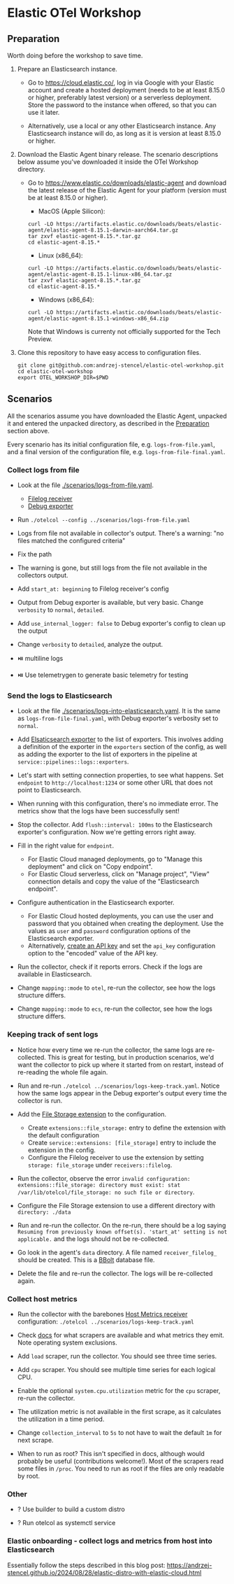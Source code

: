 # Elastic OTel Workshop

## Preparation

Worth doing before the workshop to save time.

1. Prepare an Elasticsearch instance.

   - Go to <https://cloud.elastic.co/>, log in via Google with your Elastic account and create a hosted deployment (needs to be at least 8.15.0 or higher, preferably latest version) or a serverless deployment.
     Store the password to the instance when offered, so that you can use it later.

   - Alternatively, use a local or any other Elasticsearch instance. Any Elasticsearch instance will do, as long as it is version at least 8.15.0 or higher.

1. Download the Elastic Agent binary release. The scenario descriptions below assume you've downloaded it inside the OTel Workshop directory.

   - Go to <https://www.elastic.co/downloads/elastic-agent> and download the latest release of the Elastic Agent for your platform (version must be at least 8.15.0 or higher).

      - MacOS (Apple Silicon):

      ```shell
      curl -LO https://artifacts.elastic.co/downloads/beats/elastic-agent/elastic-agent-8.15.1-darwin-aarch64.tar.gz
      tar zxvf elastic-agent-8.15.*.tar.gz
      cd elastic-agent-8.15.*
      ```

      - Linux (x86_64):

      ```shell
      curl -LO https://artifacts.elastic.co/downloads/beats/elastic-agent/elastic-agent-8.15.1-linux-x86_64.tar.gz
      tar zxvf elastic-agent-8.15.*.tar.gz
      cd elastic-agent-8.15.*
      ```

      - Windows (x86_64):

      ```shell
      curl -LO https://artifacts.elastic.co/downloads/beats/elastic-agent/elastic-agent-8.15.1-windows-x86_64.zip
      ```

      Note that Windows is currenty not officially supported for the Tech Preview.

1. Clone this repository to have easy access to configuration files.

   ```shell
   git clone git@github.com:andrzej-stencel/elastic-otel-workshop.git
   cd elastic-otel-workshop
   export OTEL_WORKSHOP_DIR=$PWD
   ```

## Scenarios

All the scenarios assume you have downloaded the Elastic Agent, unpacked it and entered the unpacked directory, as described in the [Preparation](#preparation) section above.

Every scenario has its initial configuration file, e.g. `logs-from-file.yaml`, and a final version of the configuration file, e.g. `logs-from-file-final.yaml`.

### Collect logs from file

- Look at the file [./scenarios/logs-from-file.yaml](./scenarios/logs-from-file.yaml).
  - [Filelog receiver](https://github.com/open-telemetry/opentelemetry-collector-contrib/blob/main/receiver/filelogreceiver/README.md)
  - [Debug exporter](https://github.com/open-telemetry/opentelemetry-collector/blob/main/exporter/debugexporter/README.md)

- Run `./otelcol --config ../scenarios/logs-from-file.yaml`

- Logs from file not available in collector's output. There's a warning: "no files matched the configured criteria"

- Fix the path

- The warning is gone, but still logs from the file not available in the collectors output.

- Add `start_at: beginning` to Filelog receiver's config

- Output from Debug exporter is available, but very basic. Change `verbosity` to `normal`, `detailed`.

- Add `use_internal_logger: false` to Debug exporter's config to clean up the output

- Change `verbosity` to `detailed`, analyze the output.

- ⏯️ multiline logs

- ⏯️ Use telemetrygen to generate basic telemetry for testing

### Send the logs to Elasticsearch

- Look at the file [./scenarios/logs-into-elasticsearch.yaml](./scenarios/logs-into-elasticsearch.yaml). It is the same as `logs-from-file-final.yaml`, with Debug exporter's verbosity set to `normal`.

- Add [Elsaticsearch exporter](https://github.com/open-telemetry/opentelemetry-collector-contrib/blob/main/exporter/elasticsearchexporter/README.md) to the list of exporters. This involves adding a definition of the exporter in the `exporters` section of the config, as well as adding the exporter to the list of exporters in the pipeline at `service::pipelines::logs::exporters`.

- Let's start with setting connection properties, to see what happens. Set `endpoint` to `http://localhost:1234` or some other URL that does not point to Elasticsearch.

- When running with this configuration, there's no immediate error. The metrics show that the logs have been successfully sent!

- Stop the collector. Add `flush::interval: 100ms` to the Elasticsearch exporter's configuration. Now we're getting errors right away.

- Fill in the right value for `endpoint`.
  - For Elastic Cloud managed deployments, go to "Manage this deployment" and click on "Copy endpoint".
  - For Elastic Cloud serverless, click on "Manage project", "View" connection details and copy the value of the "Elasticsearch endpoint".

- Configure authentication in the Elasticsearch exporter.
  - For Elastic Cloud hosted deployments, you can use the user and password that you obtained when creating the deployment. Use the values as `user` and `password` configuration options of the Elasticsearch exporter.
  - Alternatively, [create an API key](https://www.elastic.co/guide/en/elasticsearch/reference/current/security-api-create-api-key.html) and set the `api_key` configuration option to the "encoded" value of the API key.

- Run the collector, check if it reports errors. Check if the logs are available in Elasticsearch.

- Change `mapping::mode` to `otel`, re-run the collector, see how the logs structure differs.

- Change `mapping::mode` to `ecs`, re-run the collector, see how the logs structure differs.

### Keeping track of sent logs

- Notice how every time we re-run the collector, the same logs are re-collected.
  This is great for testing, but in production scenarios, we'd want the collector to pick up where it started from on restart, instead of re-reading the whole file again.

- Run and re-run `./otelcol ../scenarios/logs-keep-track.yaml`. Notice how the same logs appear in the Debug exporter's output every time the collector is run.

- Add the [File Storage extension](https://github.com/open-telemetry/opentelemetry-collector-contrib/blob/main/extension/storage/filestorage/README.md) to the configuration.
  - Create `extensions::file_storage:` entry to define the extension with the default configuration
  - Create `service::extensions: [file_storage]` entry to include the extension in the config.
  - Configure the Filelog receiver to use the extension by setting `storage: file_storage` under `receivers::filelog`.

- Run the collector, observe the error `invalid configuration: extensions::file_storage: directory must exist: stat /var/lib/otelcol/file_storage: no such file or directory`.

- Configure the File Storage extension to use a different directory with `directory: ./data`

- Run and re-run the collector. On the re-run, there should be a log saying `Resuming from previously known offset(s). 'start_at' setting is not applicable.` and the logs should not be re-collected.

- Go look in the agent's `data` directory. A file named `receiver_filelog_` should be created. This is a [BBolt](https://developer.hashicorp.com/vault/tutorials/monitoring/inspect-data-boltdb#using-the-bbolt-cli) database file.

- Delete the file and re-run the collector. The logs will be re-collected again.

### Collect host metrics

- Run the collector with the barebones [Host Metrics receiver](https://github.com/open-telemetry/opentelemetry-collector-contrib/blob/main/receiver/hostmetricsreceiver/README.md) configuration: `./otelcol ../scenarios/logs-keep-track.yaml`

- Check [docs](https://github.com/open-telemetry/opentelemetry-collector-contrib/blob/main/receiver/hostmetricsreceiver/README.md) for what scrapers are available and what metrics they emit. Note operating system exclusions.

- Add `load` scraper, run the collector. You should see three time series.

- Add `cpu` scraper. You should see multiple time series for each logical CPU.

- Enable the optional `system.cpu.utilization` metric for the `cpu` scraper, re-run the collector.

- The utilization metric is not available in the first scrape, as it calculates the utilization in a time period.

- Change `collection_interval` to `5s` to not have to wait the default `1m` for next scrape.

- When to run as root? This isn't specified in docs, although would probably be useful (contributions welcome!).
  Most of the scrapers read some files in `/proc`. You need to run as root if the files are only readable by root.

### Other

- ? Use builder to build a custom distro

- ? Run otelcol as systemctl service

### Elastic onboarding - collect logs and metrics from host into Elasticsearch

Essentially follow the steps described in this blog post: <https://andrzej-stencel.github.io/2024/08/28/elastic-distro-with-elastic-cloud.html>
